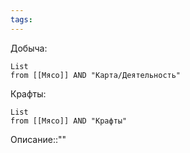 ```yaml
---
tags:
---
```

Добыча:
```dataview
List
from [[Мясо]] AND "Карта/Деятельность"
```
Крафты:
```dataview
List
from [[Мясо]] AND "Крафты"
```
Описание::""
